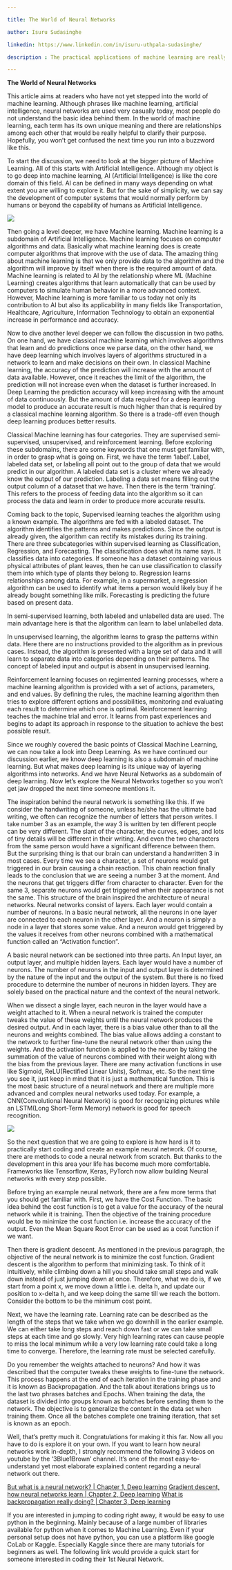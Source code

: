 ```yaml
---

title: The World of Neural Networks

author: Isuru Sudasinghe

linkedin: https://www.linkedin.com/in/isuru-uthpala-sudasinghe/

description : The practical applications of machine learning are really simpler than you think. They do sound very techy, however coding your first machine learning algorithm or the neural network only requires a few baby steps. This article would help those who like to explore the depths of machine learning, start doing it with more confidence than blindly start coding. And take those  baby steps faster than others. 

---
```


**The World of Neural Networks**

This article aims at readers who have not yet stepped into the world of machine learning. Although phrases like machine learning, artificial intelligence, neural networks are used very casually today, most people do not understand the basic idea behind them. In the world of machine learning, each term has its own unique meaning and there are relationships among each other that would be really helpful to clarify their purpose. Hopefully, you won’t get confused the next time you run into a buzzword like this.

To start the discussion, we need to look at the bigger picture of Machine Learning. All of this starts with Artificial Intelligence. Although my object is to go deep into machine learning, AI (Artificial Intelligence) is like the core domain of this field. AI can be defined in many ways depending on what extent you are willing to explore it. But for the sake of simplicity, we can say the development of computer systems that would normally perform by humans or beyond the capability of humans as Artificial Intelligence.

<img src="/img/is_1_2021_08_23.png"/>

Then going a level deeper, we have Machine learning. Machine learning is a subdomain of Artificial Intelligence. Machine learning focuses on computer algorithms and data. Basically what machine learning does is create computer algorithms that improve with the use of data. The amazing thing about machine learning is that we only provide data to the algorithm and the algorithm will improve by itself when there is the required amount of data. Machine learning is related to AI by the relationship where ML (Machine Learning) creates algorithms that learn automatically that can be used by computers to simulate human behavior in a more advanced context. However, Machine learning is more familiar to us today not only its contribution to AI but also its applicability in many fields like Transportation, Healthcare, Agriculture, Information Technology to obtain an exponential increase in performance and accuracy. 

Now to dive another level deeper we can follow the discussion in two paths. On one hand, we have classical machine learning which involves algorithms that learn and do predictions once we parse data, on the other hand, we have deep learning which involves layers of algorithms structured in a network to learn and make decisions on their own. In classical Machine learning, the accuracy of the prediction will increase with the amount of data available. However, once it reaches the limit of the algorithm, the prediction will not increase even when the dataset is further increased. In Deep Learning the prediction accuracy will keep increasing with the amount of data continuously. But the amount of data required for a deep learning model to produce an accurate result is much higher than that is required by a classical machine learning algorithm. So there is a trade-off even though deep learning produces better results. 

Classical Machine learning has four categories. They are supervised semi-supervised, unsupervised, and reinforcement learning. Before exploring these subdomains, there are some keywords that one must get familiar with, in order to grasp what is going on. First, we have the term ‘label’. Label, labeled data set, or labeling all point out to the group of data that we would predict in our algorithm. A labeled data set is a cluster where we already know the output of our prediction. Labeling a data set means filling out the output column of a dataset that we have. Then there is the term ‘training’. This refers to the process of feeding data into the algorithm so it can process the data and learn in order to produce more accurate results.

Coming back to the topic, Supervised learning teaches the algorithm using a known example. The algorithms are fed with a labeled dataset. The algorithm identifies the patterns and makes predictions. Since the output is already given, the algorithm can rectify its mistakes during its training. There are three subcategories within supervised learning as Classification, Regression, and Forecasting. The classification does what its name says. It classifies data into categories. If someone has a dataset containing various physical attributes of plant leaves, then he can use classification to classify them into which type of plants they belong to. Regression learns relationships among data. For example, in a supermarket, a regression algorithm can be used to identify what items a person would likely buy if he already bought something like milk. Forecasting is predicting the future based on present data. 

In semi-supervised learning, both labeled and unlabelled data are used. The main advantage here is that the algorithm can learn to label unlabelled data. 

In unsupervised learning, the algorithm learns to grasp the patterns within data. Here there are no instructions provided to the algorithm as in previous cases. Instead, the algorithm is presented with a large set of data and it will learn to separate data into categories depending on their patterns. The concept of labeled input and output is absent in unsupervised learning. 

Reinforcement learning focuses on regimented learning processes, where a machine learning algorithm is provided with a set of actions, parameters, and end values. By defining the rules, the machine learning algorithm then tries to explore different options and possibilities, monitoring and evaluating each result to determine which one is optimal. Reinforcement learning teaches the machine trial and error. It learns from past experiences and begins to adapt its approach in response to the situation to achieve the best possible result.

Since we roughly covered the basic points of Classical Machine Learning, we can now take a look into Deep Learning. As we have continued our discussion earlier, we know deep learning is also a subdomain of machine learning. But what makes deep learning is its unique way of layering algorithms into networks. And we have Neural Networks as a subdomain of deep learning. Now let’s explore the Neural Networks together so you won’t get jaw dropped the next time someone mentions it. 

The inspiration behind the neural network is something like this. If we consider the handwriting of someone, unless he/she has the ultimate bad writing, we often can recognize the number of letters that person writes. I take number 3 as an example, the way 3  is written by ten different people can be very different. The slant of the character, the curves, edges, and lots of tiny details will be different in their writing. And even the two characters from the same person would have a significant difference between them. But the surprising thing is that our brain can understand a handwritten 3  in most cases. Every time we see a character, a set of neurons would get triggered in our brain causing a chain reaction. This chain reaction finally leads to the conclusion that we are seeing a number 3 at the moment. And the neurons that get triggers differ from character to character. Even for the same 3, separate neurons would get triggered when their appearance is not the same. This structure of the brain inspired the architecture of neural networks. Neural networks consist of layers. Each layer would contain a number of neurons.  In a basic neural network, all the neurons in one layer are connected to each neuron in the other layer. And a neuron is simply a node in a layer that stores some value. And a neuron would get triggered by the values it receives from other neurons combined with a mathematical function called an “Activation function”. 

A basic neural network can be sectioned into three parts. An Input layer, an output layer, and multiple hidden layers. Each layer would have a number of neurons. The number of neurons in the input and output layer is determined by the nature of the input and the output of the system. But there is no fixed procedure to determine the number of neurons in hidden layers. They are solely based on the practical nature and the context of the neural network. 

When we dissect a single layer, each neuron in the layer would have a weight attached to it.  When a neural network is trained the computer tweaks the value of these weights until the neural network produces the desired output. And in each layer, there is a bias value other than to all the neurons and weights combined.  The bias value allows adding a constant to the network to further fine-tune the neural network other than using the weights. And the activation function is applied to the neuron by taking the summation of the value of neurons combined with their weight along with the bias from the previous layer. There are many activation functions in use like Sigmoid, ReLU(Rectified Linear Units), Softmax, etc. So the next time you see it, just keep in mind that it is just a mathematical function.  This is the most basic structure of a neural network and there are multiple more advanced and complex neural networks used today. For example, a CNN(Convolutional Neural Network) is good for recognizing pictures while an LSTM(Long Short-Term Memory) network is good for speech recognition.

<img src="/img/is_2_2021_08_23.png"/>

So the next question that we are going to explore is how hard is it to practically start coding and create an example neural network. Of course, there are methods to code a neural network from scratch. But thanks to the development in this area your life has become much more comfortable. Frameworks like Tensorflow, Keras, PyTorch now allow building Neural networks with every step possible. 

Before trying an example neural network, there are a few more terms that you should get familiar with. First, we have the Cost Function.  The basic idea behind the cost function is to get a value for the accuracy of the neural network while it is training. Then the objective of the training procedure would be to minimize the cost function i.e. increase the accuracy of the output. Even the Mean Square Root Error can be used as a cost function if we want.

Then there is gradient descent. As mentioned in the previous paragraph, the objective of the neural network is to minimize the cost function. Gradient descent is the algorithm to perform that minimizing task. To think of it intuitively, while climbing down a hill you should take small steps and walk down instead of just jumping down at once. Therefore, what we do is, if we start from a point x, we move down a little i.e. delta h, and update our position to x-delta h, and we keep doing the same till we reach the bottom. Consider the bottom to be the minimum cost point.

Next, we have the learning rate. Learning rate can be described as the length of the steps that we take when we go downhill in the earlier example. We can either take long steps and reach down fast or we can take small steps at each time and go slowly. Very high learning rates can cause people to miss the local minimum while a very low learning rate could take a long time to converge. Therefore, the learning rate must be selected carefully. 

Do you remember the weights attached to neurons? And how it was described that the computer tweaks these weights to fine-tune the network. This process happens at the end of each iteration in the training phase and it is known as Backpropagation. And the talk about iterations brings us to the last two phrases batches and Epochs. When training the data, the dataset is divided into groups known as batches before sending them to the network. The objective is to generalize the content in the data set when training them. Once all the batches complete one training iteration, that set is known as an epoch. 

Well, that’s pretty much it. Congratulations for making it this far. Now all you have to do is explore it on your own. If you want to learn how neural networks work in-depth, I strongly recommend the following 3 videos on youtube by the ‘3Blue1Brown’ channel. It’s one of the most easy-to-understand yet most elaborate explained content regarding a neural network out there. 

[But what is a neural network? | Chapter 1, Deep learning](https://www.youtube.com/watch?v=aircAruvnKk&t=467s)
[Gradient descent, how neural networks learn | Chapter 2, Deep learning](https://www.youtube.com/watch?v=IHZwWFHWa-w)
[What is backpropagation really doing? | Chapter 3, Deep learning](https://www.youtube.com/watch?v=Ilg3gGewQ5U&t=5s)

If you are interested in jumping to coding right away, it would be easy to use python in the beginning. Mainly because of a large number of libraries available for python when it comes to Machine Learning. Even if your personal setup does not have python, you can use a platform like google CoLab or Kaggle. Especially Kaggle since there are many tutorials for beginners as well. The following link would provide a quick start for someone interested in coding their 1st  Neural Network. 
